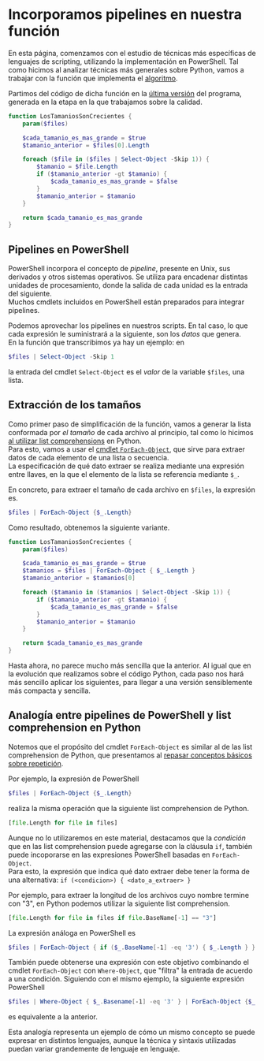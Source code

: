 # Incorporamos pipelines en nuestra función
En esta página, comenzamos con el estudio de técnicas más específicas de lenguajes de scripting, utilizando la implementación en PowerShell. 
Tal como hicimos al analizar técnicas más generales sobre Python, vamos a trabajar con la función que implementa el [algoritmo](../resolvamos/algoritmo.md).

Partimos del código de dicha función en la [última versión](../elevando/casos-limite-correcciones.md) del programa, generada en la etapa en la que trabajamos sobre la calidad.

``` powershell
function LosTamaniosSonCrecientes {
    param($files)

    $cada_tamanio_es_mas_grande = $true
    $tamanio_anterior = $files[0].Length

    foreach ($file in ($files | Select-Object -Skip 1)) {
        $tamanio = $file.Length
        if ($tamanio_anterior -gt $tamanio) {
            $cada_tamanio_es_mas_grande = $false
        }
        $tamanio_anterior = $tamanio
    }

    return $cada_tamanio_es_mas_grande
}
```

## Pipelines en PowerShell
PowerShell incorpora el concepto de _pipeline_, presente en Unix, sus derivados y otros sistemas operativos. 
Se utiliza para encadenar distintas unidades de procesamiento, donde la salida de cada unidad es la entrada del siguiente.  
Muchos cmdlets incluidos en PowerShell están preparados para integrar pipelines.

Podemos aprovechar los pipelines en nuestros scripts. En tal caso, lo que cada expresión le suministrará a la siguiente, son los _datos_ que genera.  
En la función que transcribimos ya hay un ejemplo: en 
``` powershell
$files | Select-Object -Skip 1
```
la entrada del cmdlet `Select-Object` es el _valor_ de la variable `$files`, una lista. 

## Extracción de los tamaños
Como primer paso de simplificación de la función, vamos a generar la lista conformada por _el tamaño_ de cada archivo al principio, tal como lo hicimos [al utilizar list comprehensions](../algoritmia-python/solo-tamanios.md) en Python.  
Para esto, vamos a usar el [cmdlet `ForEach-Object`](https://docs.microsoft.com/en-us/powershell/module/microsoft.powershell.core/foreach-object?view=powershell-7), que sirve para extraer datos de cada elemento de una lista o secuencia.  
La especificación de qué dato extraer se realiza mediante una expresión entre llaves, en la que el elemento de la lista se referencia mediante `$_`.

En concreto, para extraer el tamaño de cada archivo en `$files`, la expresión es.
``` powershell
$files | ForEach-Object {$_.Length}
```

Como resultado, obtenemos la siguiente variante.
``` powershell
function LosTamaniosSonCrecientes {
    param($files)

    $cada_tamanio_es_mas_grande = $true
    $tamanios = $files | ForEach-Object { $_.Length }
    $tamanio_anterior = $tamanios[0]

    foreach ($tamanio in ($tamanios | Select-Object -Skip 1)) {
        if ($tamanio_anterior -gt $tamanio) {
            $cada_tamanio_es_mas_grande = $false
        }
        $tamanio_anterior = $tamanio
    }

    return $cada_tamanio_es_mas_grande
}
```
Hasta ahora, no parece mucho más sencilla que la anterior. Al igual que en la evolución que realizamos sobre el código Python, cada paso nos hará más sencillo aplicar los siguientes, para llegar a una versión sensiblemente más compacta y sencilla.


## Analogía entre pipelines de PowerShell y list comprehension en Python
Notemos que el propósito del cmdlet `ForEach-Object` es similar al de las list comprehension de Python, que presentamos al [repasar conceptos básicos sobre repetición](../basicos/repeticion.md). 

Por ejemplo, la expresión de PowerShell
``` powershell
$files | ForEach-Object {$_.Length}
```
realiza la misma operación que la siguiente list comprehension de Python.
``` python
[file.Length for file in files]
```

Aunque no lo utilizaremos en este material, destacamos que la _condición_ que en las list comprehension puede agregarse con la cláusula `if`, también puede incoporarse en las expresiones PowerShell basadas en `ForEach-Object`.  
Para esto, la expresión que indica qué dato extraer debe tener la forma de una alternativa: 
`if (<condicion>) { <dato_a_extraer> }`

Por ejemplo, para extraer la longitud de los archivos cuyo nombre termine con "3", en Python podemos utilizar la siguiente list comprehension.
``` python
[file.Length for file in files if file.BaseName[-1] == "3"]
```
La expresión análoga en PowerShell es
``` powershell 
$files | ForEach-Object { if ($_.BaseName[-1] -eq '3') { $_.Length } }
```  

También puede obtenerse una expresión con este objetivo combinando el cmdlet `ForEach-Object` con `Where-Object`, que "filtra" la entrada de acuerdo a una condición. Siguiendo con el mismo ejemplo, la siguiente expresión PowerShell 
``` powershell 
$files | Where-Object { $_.Basename[-1] -eq '3' } | ForEach-Object {$_.Length}
```  
es equivalente a la anterior.

Esta analogía representa un ejemplo de cómo un mismo concepto se puede expresar en distintos lenguajes, aunque la técnica y sintaxis utilizadas puedan variar grandemente de lenguaje en lenguaje.